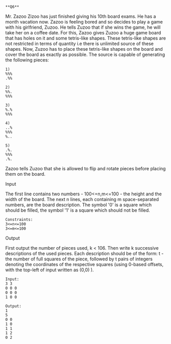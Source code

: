 
```
**Q6**
```

Mr. Zazoo Zizoo has just finished giving his 10th board exams. He has a month vacation now. Zazoo is feeling bored and so decides to play a game with his girlfriend, Zuzoo. He tells Zuzoo that if she wins the game, he will take her on a coffee date. For this, Zazoo gives Zuzoo a huge game board that has holes on it and some 	tetris-like shapes. These tetris-like shapes are not restricted in terms of quantity i.e there is unlimited source of these shapes. Now, Zuzoo has to place these tetris-like shapes on the board and cover the board as exactly as possible. The source is capable of generating the following pieces:
```
1)
%%%
.%%

2)
%%.
%%%

3)
%.%
%%%

4)
..%
%%%
%..

5)
.%.
%%%
.%.

```

Zazoo tells Zuzoo that she is allowed to flip and rotate pieces before placing them on the board.

Input

The first line contains two numbers - 100<=n,m<=100 - the height and the width of the board. The next n lines, each containing m space-separated numbers, are the board description. The symbol '0' is a square which should be filled, the symbol '1' is a square which should not be filled.

```
Constraints:
3<=n<=100
3<=m<=100

```

Output

First output the number of pieces used, k < 106. Then write k successive descriptions of the used pieces. Each description should be of the form: t - the number of full squares of the piece, followed by t pairs of integers denoting the coordinates of the respective squares (using 0-based offsets, with the top-left of input written as (0,0) ).

```
Input:
3 3
0 0 0
0 0 0
1 0 0

```
```
Output:
1
5
0 0
1 0
1 1
1 2
0 2

```
